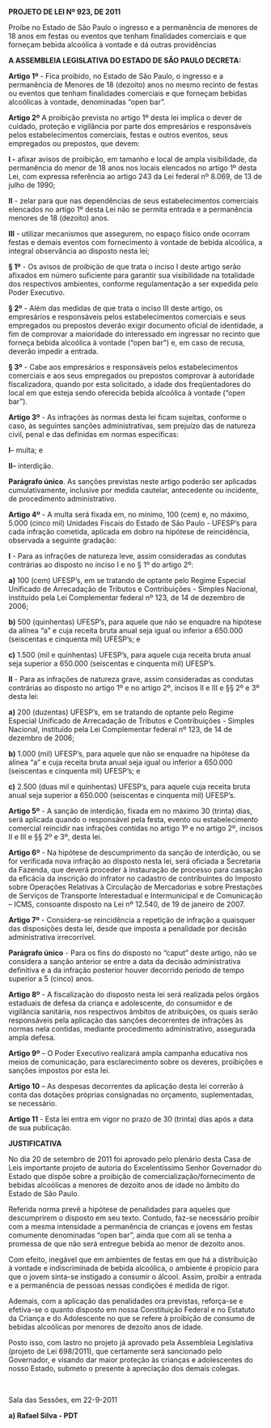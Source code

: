   

**PROJETO DE LEI Nº 923, DE 2011**

  

Proíbe no Estado de São Paulo o ingresso e a permanência de menores de
18 anos em festas ou eventos que tenham finalidades comerciais e que
forneçam bebida alcoólica à vontade e dá outras providências

  

  

**A ASSEMBLEIA LEGISLATIVA DO ESTADO DE SÃO PAULO DECRETA:**

  

**Artigo 1º** - Fica proibido, no Estado de São Paulo, o ingresso e a
permanência de Menores de 18 (dezoito) anos no mesmo recinto de festas
ou eventos que tenham finalidades comerciais e que forneçam bebidas
alcoólicas à vontade, denominadas “open bar”.

  

**Artigo 2º** A proibição prevista no artigo 1º desta lei implica o
dever de cuidado, proteção e vigilância por parte dos empresários e
responsáveis pelos estabelecimentos comerciais, festas e outros eventos,
seus empregados ou prepostos, que devem:

**I -** afixar avisos de proibição, em tamanho e local de ampla
visibilidade, da permanência do menor de 18 anos nos locais elencados no
artigo 1º desta Lei, com expressa referência ao artigo 243 da Lei
federal nº 8.069, de 13 de julho de 1990;

**II** - zelar para que nas dependências de seus estabelecimentos
comerciais elencados no artigo 1º desta Lei não se permita entrada e a
permanência menores de 18 (dezoito) anos.

**III** - utilizar mecanismos que assegurem, no espaço físico onde
ocorram festas e demais eventos com fornecimento à vontade de bebida
alcoólica, a integral observância ao disposto nesta lei;

**§ 1º** - Os avisos de proibição de que trata o inciso I deste artigo
serão afixados em número suficiente para garantir sua visibilidade na
totalidade dos respectivos ambientes, conforme regulamentação a ser
expedida pelo Poder Executivo.

**§ 2º** - Além das medidas de que trata o inciso III deste artigo, os
empresários e responsáveis pelos estabelecimentos comerciais e seus
empregados ou prepostos deverão exigir documento oficial de identidade,
a fim de comprovar a maioridade do interessado em ingressar no recinto
que forneça bebida alcoólica à vontade (“open bar”) e, em caso de
recusa, deverão impedir a entrada.

**§ 3º** - Cabe aos empresários e responsáveis pelos estabelecimentos
comerciais e aos seus empregados ou prepostos comprovar à autoridade
fiscalizadora, quando por esta solicitado, a idade dos freqüentadores do
local em que esteja sendo oferecida bebida alcoólica à vontade (“open
bar”).

  

**Artigo 3º** - As infrações às normas desta lei ficam sujeitas,
conforme o caso, às seguintes sanções administrativas, sem prejuízo das
de natureza civil, penal e das definidas em normas específicas:

**I**– multa; e

**II**– interdição.

**Parágrafo único**. As sanções previstas neste artigo poderão ser
aplicadas cumulativamente, inclusive por medida cautelar, antecedente ou
incidente, de procedimento administrativo.

  

**Artigo 4º** - A multa será fixada em, no mínimo, 100 (cem) e, no
máximo, 5.000 (cinco mil) Unidades Fiscais do Estado de São Paulo -
UFESP’s para cada infração cometida, aplicada em dobro na hipótese de
reincidência, observada a seguinte gradação:

**I** - Para as infrações de natureza leve, assim consideradas as
condutas contrárias ao disposto no inciso I e no § 1º do artigo 2º:

**a)** 100 (cem) UFESP’s, em se tratando de optante pelo Regime Especial
Unificado de Arrecadação de Tributos e Contribuições - Simples Nacional,
instituído pela Lei Complementar federal nº 123, de 14 de dezembro de
2006;

**b)** 500 (quinhentas) UFESP’s, para aquele que não se enquadre na
hipótese da alínea “a” e cuja receita bruta anual seja igual ou inferior
a 650.000 (seiscentas e cinquenta mil) UFESP’s; e

**c)** 1.500 (mil e quinhentas) UFESP’s, para aquele cuja receita bruta
anual seja superior a 650.000 (seiscentas e cinquenta mil) UFESP’s.

**II** - Para as infrações de natureza grave, assim consideradas as
condutas contrárias ao disposto no artigo 1º e no artigo 2º, incisos II
e III e §§ 2º e 3º desta lei:

**a)** 200 (duzentas) UFESP’s, em se tratando de optante pelo Regime
Especial Unificado de Arrecadação de Tributos e Contribuições - Simples
Nacional, instituído pela Lei Complementar federal nº 123, de 14 de
dezembro de 2006;

**b)** 1.000 (mil) UFESP’s, para aquele que não se enquadre na hipótese
da alínea “a” e cuja receita bruta anual seja igual ou inferior a
650.000 (seiscentas e cinquenta mil) UFESP’s; e

**c)** 2.500 (duas mil e quinhentas) UFESP’s, para aquele cuja receita
bruta anual seja superior a 650.000 (seiscentas e cinquenta mil)
UFESP’s.

  

**Artigo 5º** - A sanção de interdição, fixada em no máximo 30 (trinta)
dias, será aplicada quando o responsável pela festa, evento ou
estabelecimento comercial reincidir nas infrações contidas no artigo 1º
e no artigo 2º, incisos II e III e §§ 2º e 3º, desta lei.

  

**Artigo 6º** - Na hipótese de descumprimento da sanção de interdição,
ou se for verificada nova infração ao disposto nesta lei, será oficiada
a Secretaria da Fazenda, que deverá proceder à instauração de processo
para cassação da eficácia da inscrição do infrator no cadastro de
contribuintes do Imposto sobre Operações Relativas à Circulação de
Mercadorias e sobre Prestações de Serviços de Transporte Interestadual e
Intermunicipal e de Comunicação – ICMS, consoante disposto na Lei nº
12.540, de 19 de janeiro de 2007.

  

**Artigo 7º** - Considera-se reincidência a repetição de infração a
quaisquer das disposições desta lei, desde que imposta a penalidade por
decisão administrativa irrecorrível.

  

**Parágrafo único** - Para os fins do disposto no “caput” deste artigo,
não se considera a sanção anterior se entre a data da decisão
administrativa definitiva e a da infração posterior houver decorrido
período de tempo superior a 5 (cinco) anos.

  

**Artigo 8º** - A fiscalização do disposto nesta lei será realizada
pelos órgãos estaduais de defesa da criança e adolescente, do consumidor
e de vigilância sanitária, nos respectivos âmbitos de atribuições, os
quais serão responsáveis pela aplicação das sanções decorrentes de
infrações às normas nela contidas, mediante procedimento administrativo,
assegurada ampla defesa.

  

**Artigo 9º** – O Poder Executivo realizará ampla campanha educativa nos
meios de comunicação, para esclarecimento sobre os deveres, proibições e
sanções impostos por esta lei.

  

**Artigo 10** – As despesas decorrentes da aplicação desta lei correrão
à conta das dotações próprias consignadas no orçamento, suplementadas,
se necessário.

  

**Artigo 11** - Esta lei entra em vigor no prazo de 30 (trinta) dias
após a data de sua publicação.

  

  

  

  

  

  

  

  

  

**JUSTIFICATIVA**

  

  

  

No dia 20 de setembro de 2011 foi aprovado pelo plenário desta Casa de
Leis importante projeto de autoria do Excelentíssimo Senhor Governador
do Estado que dispõe sobre a proibição de comercialização/fornecimento
de bebidas alcoólicas a menores de dezoito anos de idade no âmbito do
Estado de São Paulo.

Referida norma prevê a hipótese de penalidades para aqueles que
descumprirem o disposto em seu texto. Contudo, faz-se necessário proibir
com a mesma intensidade a permanência de crianças e jovens em festas
comumente denominadas “open bar”, ainda que com ali se tenha a promessa
de que não será entregue bebida ao menor de dezoito anos.

Com efeito, inegável que em ambientes de festas em que há a distribuição
à vontade e indiscriminada de bebida alcoólica, o ambiente é propício
para que o jovem sinta-se instigado a consumir o álcool. Assim, proibir
a entrada e a permanência de pessoas nessas condições é medida de rigor.

Ademais, com a aplicação das penalidades ora previstas, reforça-se e
efetiva-se o quanto disposto em nossa Constituição Federal e no Estatuto
da Criança e do Adolescente no que se refere à proibição de consumo de
bebidas alcoólicas por menores de dezoito anos de idade.

Posto isso, com lastro no projeto já aprovado pela Assembleia
Legislativa (projeto de Lei 698/2011), que certamente será sancionado
pelo Governador, e visando dar maior proteção às crianças e adolescentes
do nosso Estado, submeto o presente à apreciação dos demais colegas.

  

  

  

Sala das Sessões, em 22-9-2011

  

  

  

  

  

**a) Rafael Silva - PDT**

  

